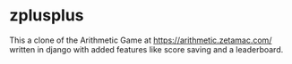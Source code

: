 # zplusplus
This a clone of the Arithmetic Game at https://arithmetic.zetamac.com/ written in django with added features like score saving and a leaderboard.

